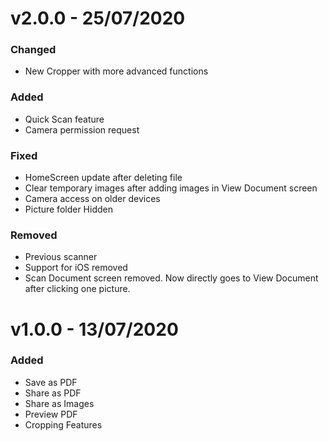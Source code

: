 # v2.0.0 - 25/07/2020
### Changed
- New Cropper with more advanced functions

### Added
- Quick Scan feature
- Camera permission request

### Fixed
- HomeScreen update after deleting file
- Clear temporary images after adding images in View Document screen
- Camera access on older devices
- Picture folder Hidden

### Removed
- Previous scanner
- Support for iOS removed
- Scan Document screen removed. Now directly goes to View Document after clicking one picture.

# v1.0.0 - 13/07/2020
### Added
- Save as PDF
- Share as PDF
- Share as Images
- Preview PDF
- Cropping Features